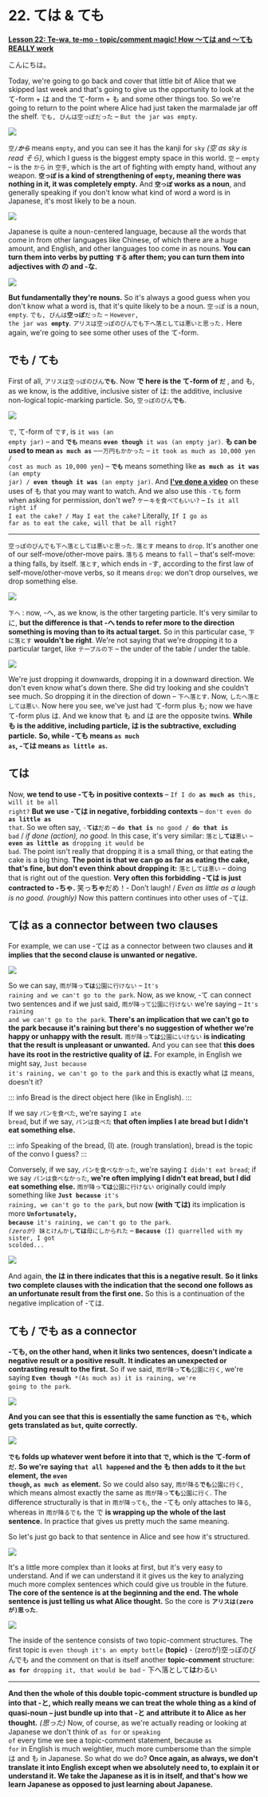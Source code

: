 # **22. ては & ても**

[**Lesson 22: Te-wa, te-mo - topic/comment magic! How 〜ては and 〜ても REALLY work**](https://www.youtube.com/watch?v=qV-TZbsH1kI&list=PLg9uYxuZf8x_A-vcqqyOFZu06WlhnypWj&index=34&ab_channel=OrganicJapanesewithCureDolly)

こんにちは。

Today, we're going to go back and cover that little bit of Alice that we skipped last week and that's going to give us the opportunity to look at the て-form + は and the て-form + も and some other things too. So we're going to return to the point where Alice had just taken the marmalade jar off the shelf.
<code>でも, びんは空っぽだった</code> – <code>But the jar was empty</code>.

![](../media/image741.webp)

<code>空/***から***</code> means <code>empty</code>, and you can see it has the kanji for <code>sky</code> *(空 as sky is read そら)*, which I guess is the biggest empty space in this world. <code>空</code> – <code>empty</code> – is the <code>から</code> in <code>空手</code>, which is the art of fighting with empty hand, without any weapon. **<code>空っぽ</code> is a kind of strengthening of <code>empty</code>, meaning there was nothing in it, it was completely empty.** And **<code>空っぽ</code> works as a noun**, and generally speaking if you don't know what kind of word a word is in Japanese, it's most likely to be a noun.

![](../media/image779.webp)

Japanese is quite a noun-centered language, because all the words that come in from other languages like Chinese, of which there are a huge amount, and English, and other languages too come in as nouns. **You can turn them into verbs by putting <code>する</code> after them; you can turn them into adjectives with の and -な.**

![](../media/image678.webp)

**But fundamentally they're nouns.** So it's always a good guess when you don't know what a word is, that it's quite likely to be a noun. <code>空っぽ</code> is a noun, <code>empty</code>.
<code>でも, びんは**空っぽ**だった</code> – <code>However, the jar was **empty**</code>.
<code>アリスは空っぽのびんでも下へ落としては悪いと思った.</code>
Here again, we're going to see some other uses of the て-form.

## でも / ても

First of all,
<code>アリスは空っぽのびん**でも**</code>.
Now **で here is the て-form of <code>だ</code>** , and も, as we know, is the additive, inclusive sister of は: the additive, inclusive non-logical topic-marking particle. So, <code>空っぽのびん**でも**</code>.

![](../media/image1080.webp)

<code>で</code>, て-form of <code>です</code>, is <code>it was (an empty jar)</code> – and <code>**でも**</code> means <code>**even though** it was (an empty jar)</code>. **も can be used to mean <code>as much as</code>** –<code>一万円もかかった</code> – <code>it took as much as 10,000 yen / cost as much as 10,000 yen</code>) – <code>**でも**</code> means something like <code>**as much as it was** (an empty jar) / **even though it was** (an empty jar)</code>. And [**I've done a video**](https://www.youtube.com/watch?v=00nKUtmnzvI) on these uses of も that you may want to watch. And we also use this <code>-ても</code> form when asking for permission, don't we?
<code>ケーキを食べてもいい?</code> – <code>Is it all right if I eat the cake? / May I eat the cake?</code> Literally, <code>If I go as far as to eat the cake, will that be all right?</code>

---

<code>空っぽのびんでも下へ落としては悪いと思った</code>.
<code>落とす</code> means to <code>drop</code>. It's another one of our self-move/other-move pairs. <code>落ちる</code> means to <code>fall</code> – that's self-move: a thing falls, by itself. <code>落とす</code>, which ends in -す, according to the first law of self-move/other-move verbs, so it means <code>drop</code>: we don't drop ourselves, we drop something else.

![](../media/image245.webp)

<code>下へ</code> : now, -へ, as we know, is the other targeting particle. It's very similar to に, **but the difference is that -へ tends to refer more to the direction** **something is moving than to its actual target.** So in this particular case, <code>下に落とす</code> **wouldn't be right**. We're not saying that we're dropping it to a particular target, like <code>テーブルの下</code> – the under of the table / under the table.

![](../media/image1002.webp)

We're just dropping it downwards, dropping it in a downward direction. We don't even know what's down there. She did try looking and she couldn't see much. So dropping it in the direction of down – <code>下へ落とす</code>. Now, <code>したへ落としては悪い</code>. Now here you see, we've just had て-form plus も; now we have て-form plus は. And we know that も and は are the opposite twins. **While も is the additive, including particle, は is the subtractive, excluding particle.** **So, while -ても means <code>as much as</code>, -ては means <code>as little as</code>.**

## ては

Now, **we tend to use -ても in positive contexts** – <code>If I do **as much as** this, will it be all right?</code> **But we use -ては in negative, forbidding contexts** – <code>don't even do **as little as** that</code>. So we often say, <code>-**ては**だめ</code> – <code>**do that is** no good / **do that is** bad</code> / *if done (action), no good.* In this case, it's very similar: <code>落とし**ては**悪い</code> – <code>**even as little as** dropping it would be bad</code>. The point isn't really that dropping it is a small thing, or that eating the cake is a big thing. **The point is that we can go as far as eating the cake, that's fine, but don't even think** **about dropping it:** <code>落としては悪い</code> – doing that is right out of the question. **Very often this forbidding -ては is just contracted to -ちゃ.**
笑っ**ちゃ**だめ！- Don’t laugh! / *Even as little as a laugh is no good. (roughly)* Now this pattern continues into other uses of -ては.

## ては as a connector between two clauses

For example, we can use -ては as a connector between two clauses and **it implies that the second clause is unwanted or negative.**

![](../media/image545.webp)

So we can say, <code>雨が降っ**ては**公園に行けない</code> – <code>It's raining and we can't go to the park</code>. Now, as we know, -て can connect two sentences and if we just said, <code>雨が降って公園に行けない</code> we're saying – <code>It's raining and we can't go to the park</code>. **There's an implication that we can't go to the park because it's raining but there's** **no suggestion of whether we're happy or unhappy with the result.** <code>雨が降っ**ては**公園にいけない</code> **is indicating that the result is unpleasant or unwanted.** And you can see that **this does have its root in the restrictive quality of は.** For example, in English we might say, <code>Just because it's raining, we can't go to the park</code> and this is exactly what は means, doesn't it?

::: info
Bread is the direct object here (like in English).
:::

If we say <code>パンを食べた</code>, we're saying <code>I ate bread</code>, but if we say, <code>パンは食べた</code> **that often implies I ate bread but I didn't eat something else.**

::: info
Speaking of the bread, (I) ate. (rough translation), bread is the topic of the convo I guess?
:::

Conversely, if we say, <code>パンを食べなかった</code>, we're saying <code>I didn't eat bread</code>; if we say <code>パンは食べなかった</code>, **we're often implying I didn't eat bread, but I did eat something else.**
<code>雨が降っ**ては**公園に行けない</code> originally could imply something like <code>**Just because** it's raining, we can't go to the park</code>, but now **(with ては)** its implication is more <code>**Unfortunately, because** it's raining, we can't go to the park</code>.
<code> *(zeroが)* 妹とけんかし**ては**母にしかられた</code> – <code>**Because** (I) quarrelled with my sister, I got scolded...</code>

![](../media/image8.webp)

And again, **the は in there indicates that this is a negative result.** **So it links two complete clauses with the indication that** **the second one follows as an unfortunate result from the first one.** So this is a continuation of the negative implication of -ては.

## ても / でも as a connector

**-ても, on the other hand, when it links two sentences,** **doesn't indicate a negative result or a positive result.** **It indicates an unexpected or contrasting result to the first.** So if we said, <code>雨が降っ**ても**公園に行く</code>, we're saying <code>**Even though** *(As much as) it is raining, we're going to the park</code>.

![](../media/image777.webp)

**And you can see that this is essentially the same function as <code>でも</code>,** **which gets translated as <code>but</code>, quite correctly.**

![](../media/image846.webp)

**<code>でも</code> folds up whatever went before it into that <code>で</code>, which is the て-form of <code>だ</code>.** **So we're saying <code>that all happened</code> and the も then adds to it the <code>but</code> element,** **the <code>even though</code>, <code>as much as</code> element.** So we could also say, <code>雨が降る**でも**公園に行く</code>, which means almost exactly the same as <code>雨が降っ**ても**公園に行く</code>. The difference structurally is that in <code>雨が降っても</code>, the -ても only attaches to <code>降る</code>, whereas in <code>雨が降るでも</code> the で **is wrapping up the whole of the last sentence.** In practice that gives us pretty much the same meaning.

So let's just go back to that sentence in Alice and see how it's structured.

![](../media/image483.webp)

It's a little more complex than it looks at first, but it's very easy to understand. And if we can understand it it gives us the key to analyzing much more complex sentences which could give us trouble in the future. **The core of the sentence is at the beginning and the end. The whole sentence is just telling us what Alice thought.** So the core is <code>**アリスは(zeroが)思った**</code>.

![](../media/image788.webp)

The inside of the sentence consists of two topic-comment structures. The first topic is <code>even though it's an empty bottle</code> **(topic)** - (zeroが)空っぽのびんでも and the comment on that is itself another **topic-comment** structure: <code>**as for** dropping it, that would be bad</code> - 下へ落として**は**わるい

---

**And then the whole of this double topic-comment structure is bundled up into that -と, which really means we can treat the whole thing as a kind of quasi-noun – just bundle up** **into that -と and attribute it to Alice as her thought.** *(思った)* Now, of course, as we're actually reading or looking at Japanese we don't think of <code>as for</code> or <code>speaking of</code> every time we see a topic-comment statement, because <code>as for</code> in English is much weightier, much more cumbersome than the simple は and も in Japanese. So what do we do? **Once again, as always, we don't translate it into English except when we absolutely need to, to explain it or understand it. We take the Japanese as it is in itself, and that's how we learn Japanese as opposed to just learning about Japanese.**
